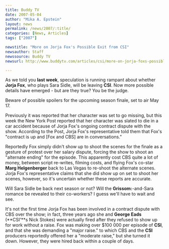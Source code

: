 ```yaml
---
title: Buddy TV
date: 2007-05-04
author: "Mika A. Epstein"
layout: news
permalink: /news/2007/:title/
categories: [News, Articles]
tags: ["2007"]

newstitle: "More on Jorja Fox's Possible Exit from CSI"
newsauthor: Staff
newssource: Buddy TV
newsurl: http://www.buddytv.com/articles/csi/more-on-jorja-foxs-possible-ex-6214.aspx

---
```


As we told you **last week**, speculation is running rampant about whether **Jorja Fox**, who plays Sara Sidle, will be leaving **CSI**. Now more possible details have emerged - but are they true? You be the judge.

Beware of possible spoilers for the upcoming season finale, set to air May 17.

Previously it was reported that her character was set to go missing, but this week the New York Post reported that her character was slated to die in a car accident because of Jorja Fox's ongoing contract dispute with the show. According to the Post, Jorja Fox's representative told them that Fox's "contract is up and [Fox and CBS] are in conversations."

Reportedly Fox simply didn't show up to shoot the scenes for the finale as a gesture of protest over her salary dispute, forcing the show to shoot an "alternate ending" for the episode. This apparently cost CBS quite a lot of money, between script re-writes, filming costs, and flying Fox's co-star **Marg Helgenberger** back to Las Vegas to re-shoot the alternate scenes. Jorja Fox's representative claims that she did show up on set to shoot her scenes, however, so it's uncertain whether these reports are accurate.

Will Sara Sidle be back next season or not? Will the **Grissom:**-and-Sara romance be revealed to their co-workers? I guess we'll have to wait and see.

It's not the first time Jorja Fox has been involved in a contract dispute with CBS over the show; in fact, three years ago she and **George Eads** (**CSI'**s Nick Stokes) were actually fired after they refused to show up for work without a raise. Fox was making over $100 000 per episode of **CSI**, and that she was demanding a "major raise." to which CBS and the **CSI** producers reportedly offered her a "moderate raise," but she turned it down. However, they were hired back within a couple of days.
